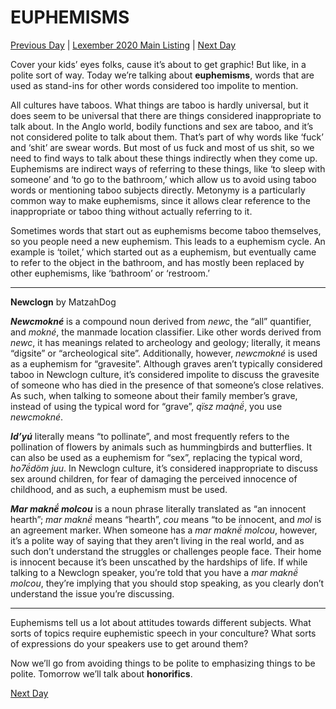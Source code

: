 # EUPHEMISMS
[Previous Day](22) | [Lexember 2020 Main Listing](../../toc_lex21) | [Next Day](24)

Cover your kids’ eyes folks, cause it’s about to get graphic! But like, in a polite sort of way. Today we’re talking about **euphemisms**, words that are used as stand-ins for other words considered too impolite to mention.

All cultures have taboos. What things are taboo is hardly universal, but it does seem to be universal that there are things considered inappropriate to talk about. In the Anglo world, bodily functions and sex are taboo, and it’s not considered polite to talk about them. That’s part of why words like ‘fuck’ and ‘shit’ are swear words. But most of us fuck and most of us shit, so we need to find ways to talk about these things indirectly when they come up. Euphemisms are indirect ways of referring to these things, like ‘to sleep with someone’ and ‘to go to the bathroom,’ which allow us to avoid using taboo words or mentioning taboo subjects directly. Metonymy is a particularly common way to make euphemisms, since it allows clear reference to the inappropriate or taboo thing without actually referring to it.

Sometimes words that start out as euphemisms become taboo themselves, so you people need a new euphemism. This leads to a euphemism cycle. An example is ‘toilet,’ which started out as a euphemism, but eventually came to refer to the object in the bathroom, and has mostly been replaced by other euphemisms, like ‘bathroom’ or ‘restroom.’

-----

**Newclogn** by MatzahDog

**_Newcmokné_** is a compound noun derived from _newc_, the “all” quantifier, and _mokné_, the manmade location classifier. Like other words derived from _newc_, it has meanings related to archeology and geology; literally, it means “digsite” or “archeological site”. Additionally, however, _newcmokné_ is used as a euphemism for “gravesite”. Although graves aren’t typically considered taboo in Newclogn culture, it’s considered impolite to discuss the gravesite of someone who has died in the presence of that someone’s close relatives. As such, when talking to someone about their family member’s grave, instead of using the typical word for “grave”, _qïsz maq̇në́_, you use _newcmokné_.

**_Id’yú_** literally means “to pollinate”, and most frequently refers to the pollination of flowers by animals such as hummingbirds and butterflies. It can also be used as a euphemism for “sex”, replacing the typical word, _ho7ë́döm juu_. In Newclogn culture, it’s considered inappropriate to discuss sex around children, for fear of damaging the perceived innocence of childhood, and as such, a euphemism must be used.

**_Mar maknë́ molcou_** is a noun phrase literally translated as “an innocent hearth”; _mar maknë́_ means “hearth”, _cou_ means “to be innocent, and _mol_ is an agreement marker. When someone has a _mar maknë́ molcou_, however, it’s a polite way of saying that they aren’t living in the real world, and as such don’t understand the struggles or challenges people face. Their home is innocent because it’s been unscathed by the hardships of life. If while talking to a Newclogn speaker, you’re told that you have a _mar maknë́ molcou_, they’re implying that you should stop speaking, as you clearly don’t understand the issue you’re discussing.

-----

Euphemisms tell us a lot about attitudes towards different subjects. What sorts of topics require euphemistic speech in your conculture? What sorts of expressions do your speakers use to get around them?

Now we’ll go from avoiding things to be polite to emphasizing things to be polite. Tomorrow we’ll talk about **honorifics**.

[Next Day](24)
